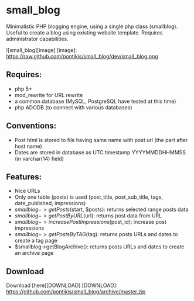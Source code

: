 small_blog
==========

Minimalistic PHP blogging engine, using a single php class (smallblog). Useful to create a blog using existing website template. Requires administrator capabilities.


![small_blog][image]
[image]: https://raw.github.com/pontikis/small_blog/dev/small_blog.png

Requires:
--------
* php 5+
* mod_rewrite for URL rewrite
* a common database (MySQL, PostgreSQL have tested at this time)
* php ADODB (to connect with various databases)

Conventions:
--------
* Post html is stored to file having same name with post url (the part after host name)
* Dates are stored in database as UTC timestamp YYYYMMDDHHMMSS (in varchar(14) field)

Features:
--------
* Nice URLs
* Only one table (posts) is used (post_title, post_sub_title, tags, date_published, impressions)
* $smallblog->getPosts($start, $posts): returns selected range posts data
* $smallblog->getPostByURL($url): returns post data from URL
* $smallblog->increasePostImpressions($post_id): increase post impressions
* $smallblog->getPostsByTAG($tag): returns posts URLs and dates to create a tag page
* $smallblog->getBlogArchive(): returns posts URLs and dates to create an archive page


Download
-------
Download [here][DOWNLOAD]
[DOWNLOAD]: https://github.com/pontikis/small_blog/archive/master.zip